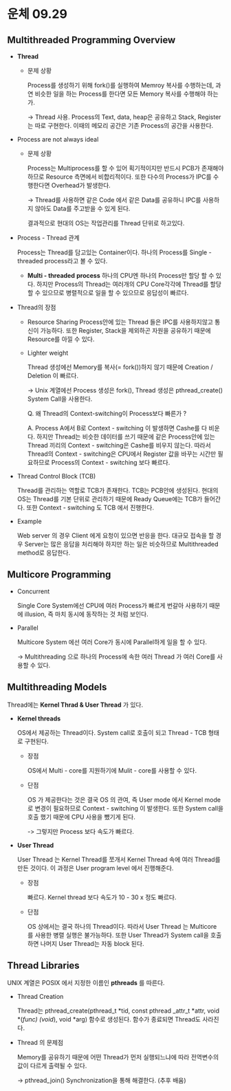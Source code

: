 # 운체 09.29



## Multithreaded Programming Overview 


- **Thread** 

  - 문제 상황 

    Process를 생성하기 위해 fork()를 실행하여 Memroy 복사를 수행하는데, 과연 비슷한 일을 하는 Process를 한다면 모든 Memory 복사를 수행해야 하는가. 

    -> Thread 사용. Process의 Text, data, heap은 공유하고  Stack, Register 는 따로 구현한다. 이때의 메모리 공간은 기존 Process의 공간을 사용한다. 

  

- Process are not always ideal

    - 문제 상황 

      Process는 Multiprocess를 할 수 있어 획기적이지만 반드시 PCB가 존재해야 하므로 Resource 측면에서 비합리적이다. 또한 다수의 Process가 IPC를 수행한다면 Overhead가 발생한다. 

      -> Thread를 사용하면 같은 Code 에서 같은 Data를 공유하니 IPC를 사용하지 않아도 Data를 주고받을 수 있게 된다. 

      결과적으로 현대의 OS는 작업관리를 Thread 단위로 하고있다.

      

- Process - Thread 관계
  
    Process는 Thread를 담고있는 Container이다.  하나의 Process를 Single - threaded process라고 볼 수 있다. 

  - **Multi - threaded** **process** 
	하나의 CPU엔 하나의 Process만 할당 할 수 있다. 하지만 Process의 Thread는 여러개의 CPU Core각각에 Thread를 할당할 수 있으므로 병렬적으로 일을 할 수 있으므로 응답성이 빠르다. 


- Thread의 장점 

  - Resource Sharing 
    Process안에 있는 Thread 들은 IPC를 사용하지않고 통신이 가능하다. 또한 Register, Stack을 제외하곤 자원을 공유하기 때문에 Resource를 아낄 수 있다.
        

  - Lighter weight 

    Thread 생성에선 Memory를 복사(= fork())하지 않기 때문에 Creation / Deletion 이 빠르다.  

    -> Unix 계열에선 Process 생성은 fork(), Thread 생성은 pthread_create()  System Call을 사용한다. 

    

    Q. 왜 Thread의 Context-switching이 Process보다 빠른가 ? 

    A. Process A에서 B로 Context - switching 이 발생하면 Cashe를 다 비운다. 하지만 Thread는 비슷한 데이터를 쓰기 때문에 같은 Process안에 있는 Thread 끼리의 Context - switching은 Cashe를 비우지 않는다. 따라서 Thread의 Context - switching은 CPU에서 Register 값을 바꾸는 시간만 필요하므로 Process의 Context - switching 보다 빠르다. 
    
    

- Thread Control Block (TCB)

  Thread를 관리하는 역할로 TCB가 존재한다. TCB는 PCB안에 생성된다. 현대의 OS는 Thread를 기본 단위로 관리하기 때문에 Ready Queue에는 TCB가 들어간다. 또한 Context - switching 도 TCB 에서 진행한다.  

- Example

  Web server 의 경우 Client 에게 요청이 있으면 반응을 한다. 대규모 접속을 할 경우 Server는 많은 응답을 처리해야 하지만 하는 일은 비슷하므로 Multithreaded method로 응답한다. 

  

## Multicore Programming

- Concurrent 

  Single Core System에선 CPU에 여러 Process가 빠르게 번갈아 사용하기 때문에 illusion, 즉 마치 동시에 동작하는 것 처럼 보인다.

- Parallel

  Multicore System 에선 여러 Core가 동시에 Parallel하게 일을 할 수 있다. 

  -> Multithreading 으로 하나의 Process에 속한 여러 Thread 가 여러 Core를 사용할 수 있다. 
  
  

## Multithreading Models

Thread에는 **Kernel Thrad & User Thread** 가 있다. 

- **Kernel threads** 

  OS에서 제공하는 Thread이다. System call로 호출이 되고 Thread - TCB 형태로 구현된다. 

  - 장점  

    OS에서 Multi - core를 지원하기에 Mulit - core를 사용할 수 있다. 

  - 단점 

    OS 가 제공한다는 것은 결국 OS 의 관여, 즉 User mode 에서 Kernel mode로 변경이 필요하므로 Context - switching 이 발생한다. 또한 System call을 호출 했기 때문에 CPU 사용을 뺐기게 된다. 

    -> 그렇지만 Process 보다 속도가 빠르다. 

    

- **User Thread** 

  User Thread 는 Kernel Thread를 쪼개서 Kernel Thread 속에 여러 Thread를 만든 것이다. 이 과정은 User program level 에서 진행해준다. 

  - 장점 

    빠르다. Kernel thread 보다 속도가 10 - 30 x 정도 빠르다.
  
  - 단점 
  
    OS 상에서는 결국 하나의 Thread이다. 따라서 User Thread 는  Multicore 를 사용한 병렬 실행은 불가능하다. 또한 User Thread가 System call을 호출하면 나머지 User Thread는 자동 block 된다. 
  
    

## Thread Libraries

UNIX 계열은 POSIX 에서 지정한 이름인 **pthreads** 를 따른다. 

- Thread Creation

  Thread는 pthread_create(pthread_t *tid, const pthread _attr_t  *attr, void *(*func) (void*),  void *arg) 함수로 생성된다. 함수가 종료되면 Thread도 사라진다. 

  

- Thread 의 문제점

  Memory를 공유하기 때문에 어떤 Thread가 먼저 실행되느냐에 따라 전역변수의 값이 다르게 출력될 수 있다. 

  -> pthread_join() Synchronization을 통해 해결한다. (추후 배움)

  
